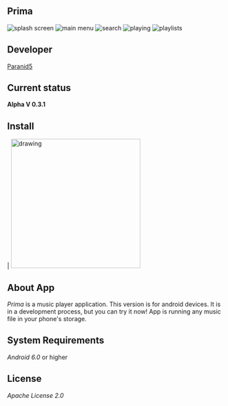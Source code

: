 **Prima**
------------------------

![splash screen](app/src/main/res/drawable/splash.webp)
![main menu](app/src/main/res/drawable/main_menu.webp)
![search](app/src/main/res/drawable/search.webp)
![playing](app/src/main/res/drawable/playing.webp)
![playlists](app/src/main/res/drawable/playlists.jpg)

**Developer**
------------------------
[Paranid5](https://github.com/dinaraparanid)

**Current status**
------------------------
**Alpha V 0.3.1**

**Install**
-----------------------

| [<img src="app/src/main/res/drawable/download_icon.webp" alt="drawing" width="300"/>](Prima_V0.3.1.apk)

**About App**
-----------------------

*Prima* is a music player application. This version is for android devices. It is in a development process, but you can try it now! App is running any music file in your phone's storage.

**System Requirements**
-----------------------
*Android 6.0* or higher

**License**
-----------------------
*Apache License 2.0*